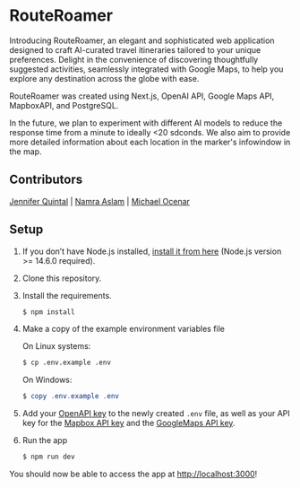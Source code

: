 # RouteRoamer
Introducing RouteRoamer, an elegant and sophisticated web application designed to craft AI-curated travel itineraries tailored to your unique preferences. Delight in the convenience of discovering thoughtfully suggested activities, seamlessly integrated with Google Maps, to help you explore any destination across the globe with ease.

RouteRoamer was created using Next.js, OpenAI API, Google Maps API, MapboxAPI, and PostgreSQL. 

In the future, we plan to experiment with different AI models to reduce the response time from a minute to ideally <20 sdconds. We also aim to provide more detailed information about each location in the marker's infowindow in the map.

## Contributors 

[Jennifer Quintal](https://github.com/quinjenn) | [Namra Aslam](https://github.com/namraaslam) | [Michael Ocenar](https://github.com/michaelocenar)


## Setup

1. If you don’t have Node.js installed, [install it from here](https://nodejs.org/en/) (Node.js version >= 14.6.0 required).

2. Clone this repository.

3. Install the requirements.

   ```bash
   $ npm install
   ```

4. Make a copy of the example environment variables file

   On Linux systems:

   ```bash
   $ cp .env.example .env
   ```

   On Windows:

   ```powershell
   $ copy .env.example .env
   ```

5. Add your [OpenAPI key](https://platform.openai.com/account/api-keys) to the newly created `.env` file, as well as your API key for the [Mapbox API key](https://www.mapbox.com/) and the [GoogleMaps API key](https://developers.google.com/maps/documentation/javascript/get-api-key).

6. Run the app

   ```bash
   $ npm run dev
   ```

You should now be able to access the app at [http://localhost:3000](http://localhost:3000)! 